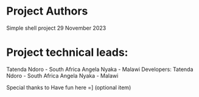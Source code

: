 # Project Authors
Simple shell project 29 November 2023

# Project technical leads:
Tatenda Ndoro - South Africa
Angela Nyaka - Malawi
Developers:
Tatenda Ndoro - South Africa
Angela Nyaka - Malawi

Special thanks to
Have fun here =] (optional item)
